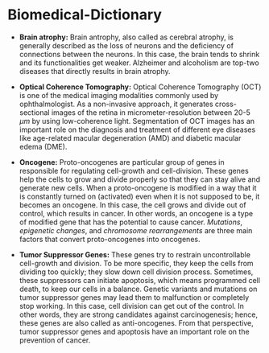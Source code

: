 # Biomedical-Dictionary

- **Brain atrophy:** Brain antrophy, also called as cerebral atrophy, is generally described as the loss of neurons and the deficiency of connections between the neurons. In this case, the brain tends to shrink and its functionalities get weaker. Alzheimer and alcoholism are top-two diseases that directly results in brain atrophy.

- **Optical Coherence Tomography:** Optical Coherence Tomography (OCT) is one of the medical imaging modalities commonly used by ophthalmologist. As a non-invasive approach, it generates cross-sectional images of the retina in micrometer-resolution between 20-5 $\mu m$ by using low-coherence light. Segmentation of OCT images has an important role on the diagnosis and treatment of different eye diseases like age-related macular degeneration (AMD) and diabetic macular edema (DME).

- **Oncogene:** Proto-oncogenes are particular group of genes in responsible for regulating cell-growth and cell-division. These genes help the cells to grow and divide properly so that they can stay alive and generate new cells. When a proto-oncogene is modified in a way that it is constantly turned on (activated) even when it is not supposed to be, it becomes an oncogene. In this case, the cell grows and divide out of control, which results in cancer. In other words, an oncogene is a type of modified gene that has the potential to cause cancer. *Mutations*, *epigenetic changes*, and *chromosome rearrangements* are three main factors that convert proto-oncogenes into oncogenes.

  
- **Tumor Suppressor Genes:** These genes try to restrain uncontrollable cell-growth and division. To be more specific, they keep the cells from dividing too quickly; they slow down cell division process. Sometimes, these suppressors can initiate apoptosis, which means programmed cell death, to keep our cells in a balance. Genetic variants and mutations on tumor suppressor genes may lead them to malfunction or completely stop working. In this case, cell division can get out of the control. In other words, they are strong candidates against carcinogenesis; hence, these genes are also called as anti-oncogenes. From that perspective, tumor suppressor genes and apoptosis have an important role on the prevention of cancer. 
